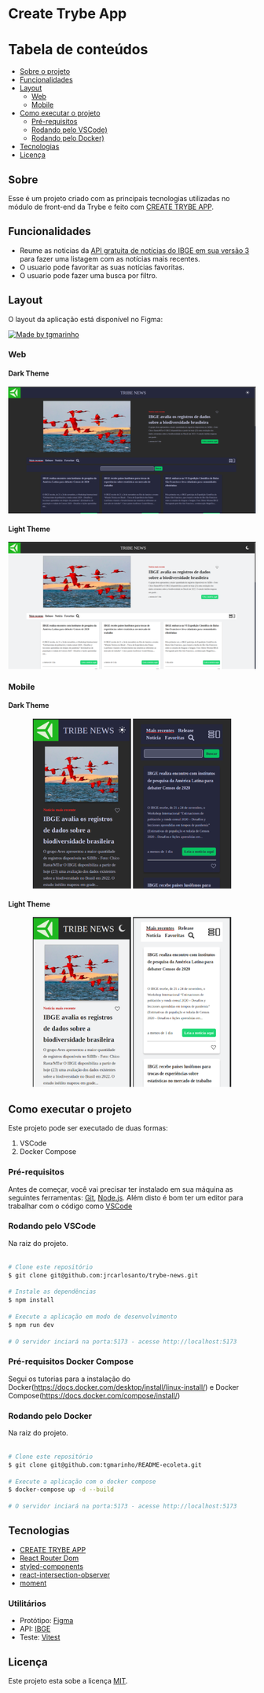 # Create Trybe App

Tabela de conteúdos
=================
<!--ts-->
   * [Sobre o projeto](#-sobre-o-projeto)
   * [Funcionalidades](#-funcionalidades)
   * [Layout](#-layout)
     * [Web](#web)
     * [Mobile](#mobile)
   * [Como executar o projeto](#-como-executar-o-projeto)
     * [Pré-requisitos](#pré-requisitos)
     * [Rodando pelo VSCode)](#user-content--rodando-pelo-vscode)
     * [Rodando pelo Docker)](#user-content--rodando-pelo-docker)
   * [Tecnologias](#-tecnologias)
   * [Licença](#user-content--licença)
<!--te-->


## Sobre

Esse é um projeto criado com as principais tecnologias utilizadas no módulo de front-end da Trybe e feito com [CREATE TRYBE APP](https://github.com/ricardoraposo/create-trybe-app).

## Funcionalidades

- Reume as noticias da [API gratuita de notícias do IBGE em sua versão 3](https://servicodados.ibge.gov.br/api/docs/noticias?versao=3) para fazer uma listagem com as notícias mais recentes.
- O usuario pode favoritar as suas notícias favoritas.
- O usuario pode fazer uma busca por filtro.

## Layout

O layout da aplicação está disponível no Figma:

<a href="https://www.figma.com/file/KAzG24r3c9QCowMCi1LgTl/News-Website-UI-and-Presentation-for-Opportunists-(Community)?type=design&node-id=0-1&mode=design&t=tOcghJ8CCv7VjWrr-0">
  <img alt="Made by tgmarinho" src="https://img.shields.io/badge/Acessar%20Layout%20-Figma-%2304D361">
</a>

### Web

#### Dark Theme

<p align="center">
  <img alt="NextLevelWeek" title="#NextLevelWeek" src="/assets/cap-web-dark.png" width="600px">
</p>

#### Light Theme

<p align="center">
  <img alt="NextLevelWeek" title="#NextLevelWeek" src="/assets/cap-web-light.png" width="600px">
</p>

### Mobile

#### Dark Theme

<p align="center">
  <img alt="NextLevelWeek" title="#NextLevelWeek" src="/assets/cap-mobile-dark.png" width="200px">

  <img alt="NextLevelWeek" title="#NextLevelWeek" src="/assets/cap-mobile-dark-2.png" width="200px">
</p>

#### Light Theme

<p align="center">
  <img alt="NextLevelWeek" title="#NextLevelWeek" src="/assets/cap-mobile-light.png" width="200px">

  <img alt="NextLevelWeek" title="#NextLevelWeek" src="/assets/cap-mobile-light-2.png" width="200px">
</p>

## Como executar o projeto

Este projeto pode ser executado de duas formas:
1. VSCode
2. Docker Compose

### Pré-requisitos

Antes de começar, você vai precisar ter instalado em sua máquina as seguintes ferramentas:
[Git](https://git-scm.com), [Node.js](https://nodejs.org/en/). 
Além disto é bom ter um editor para trabalhar com o código como [VSCode](https://code.visualstudio.com/)

### Rodando pelo VSCode

Na raiz do projeto.

```bash

# Clone este repositório
$ git clone git@github.com:jrcarlosanto/trybe-news.git

# Instale as dependências
$ npm install

# Execute a aplicação em modo de desenvolvimento
$ npm run dev

# O servidor inciará na porta:5173 - acesse http://localhost:5173 

```
### Pré-requisitos Docker Compose

Segui os tutorias para a instalação do Docker(https://docs.docker.com/desktop/install/linux-install/) e Docker Compose(https://docs.docker.com/compose/install/)

### Rodando pelo Docker

Na raiz do projeto.

```bash

# Clone este repositório
$ git clone git@github.com:tgmarinho/README-ecoleta.git

# Execute a aplicação com o docker compose
$ docker-compose up -d --build

# O servidor inciará na porta:5173 - acesse http://localhost:5173 

```

## Tecnologias

- [CREATE TRYBE APP](https://github.com/ricardoraposo/create-trybe-app)
- [React Router Dom](https://github.com/ReactTraining/react-router/tree/master/packages/react-router-dom)
- [styled-components](https://styled-components.com/)
- [react-intersection-observer](https://www.npmjs.com/package/react-intersection-observer)
- [moment](https://momentjs.com/docs/)

### Utilitários

- Protótipo: [Figma](https://www.figma.com/file/KAzG24r3c9QCowMCi1LgTl/News-Website-UI-and-Presentation-for-Opportunists-(Community)?type=design&node-id=0-1&mode=design&t=tOcghJ8CCv7VjWrr-0)
- API: [IBGE](https://servicodados.ibge.gov.br/api/docs/noticias?versao=3)
- Teste: [Vitest](https://vitest.dev/)


## Licença

Este projeto esta sobe a licença [MIT](./LICENSE).
